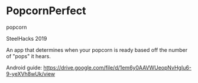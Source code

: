 # PopcornPerfect
popcorn

SteelHacks 2019

An app that determines when your popcorn is ready based off the number of "pops" it hears.

Android guide: https://drive.google.com/file/d/1em6y0AAVWUeopNvHgIu6-9-yeXVh8wUk/view
